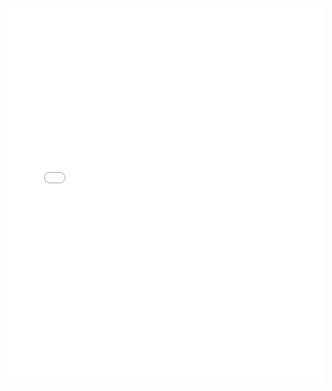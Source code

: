 <iframe id="igraph" scrolling="no" style="border:none;" seamless="seamless" src="gantt/peri_euridice_scene_2.html" height="600" width="100%"></iframe>